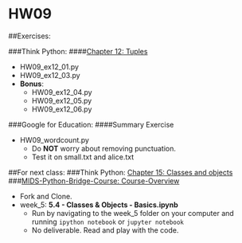 # HW09

##Exercises:

###Think Python:
####[Chapter 12: Tuples][ch12]
+ HW09_ex12_01.py
+ HW09_ex12_03.py
+ **Bonus**:
    + HW09_ex12_04.py
    + HW09_ex12_05.py
    + HW09_ex12_06.py

###Google for Education:
####Summary Exercise

+ HW09_wordcount.py
    + Do **NOT** worry about removing punctuation.
    + Test it on small.txt and alice.txt


##For next class:
###Think Python: [Chapter 15: Classes and objects][ch15]
###[MIDS-Python-Bridge-Course: Course-Overview][midspython]
+ Fork and Clone.
+ week_5: **5.4 - Classes & Objects - Basics.ipynb**
    + Run by navigating to the week_5 folder on your computer and running `ipython notebook` or `jupyter notebook`
    + No deliverable. Read and play with the code.



<!-- Links -->

[ch12]: http://www.greenteapress.com/thinkpython/html/thinkpython013.html
[ch15]: http://www.greenteapress.com/thinkpython/html/thinkpython016.html
[midspython]: https://github.com/MIDS-Python-Bridge-Course/Course-Overview